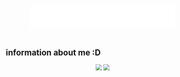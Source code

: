 <div align="center">
    <img src="hi_there.svg" width="75%"/>
</div><br>

## information about me :D
<div align="center"">
    <img width="400px" src="https://github-readme-stats.vercel.app/api?username=pessoa736&show_icons=true&theme=merko"/>
    <img width="300px" src="https://github-readme-stats.vercel.app/api/top-langs/?username=pessoa736&langs_count=8&layout=compact&theme=merko"/>
</div><br>
